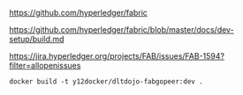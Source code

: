 https://github.com/hyperledger/fabric

https://github.com/hyperledger/fabric/blob/master/docs/dev-setup/build.md

https://jira.hyperledger.org/projects/FAB/issues/FAB-1594?filter=allopenissues

```
docker build -t y12docker/dltdojo-fabgopeer:dev .
```
